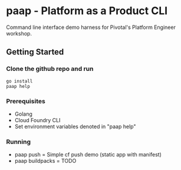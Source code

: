 # paap - Platform as a Product CLI

Command line interface demo harness for Pivotal's Platform Engineer workshop.

## Getting Started

### Clone the github repo and run
```
go install
paap help
``` 

### Prerequisites

* Golang
* Cloud Foundry CLI
* Set environment variables denoted in "paap help"

### Running

* paap push = Simple cf push demo (static app with manifest)
* paap buildpacks = TODO

